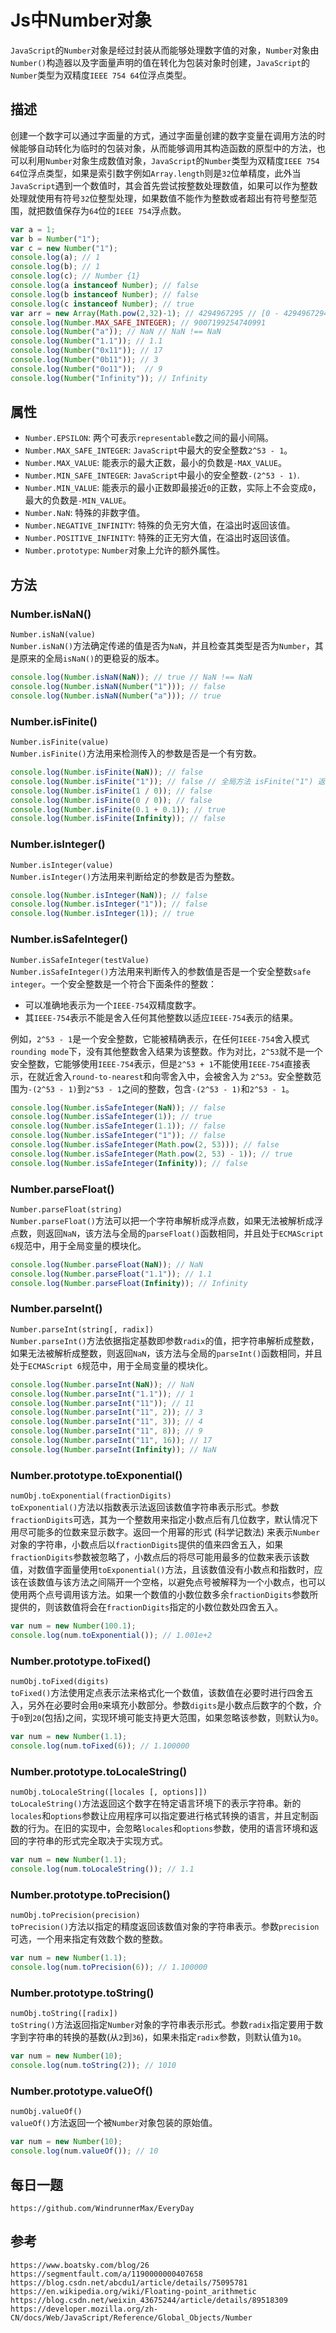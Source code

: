 # Js中Number对象
`JavaScript`的`Number`对象是经过封装从而能够处理数字值的对象，`Number`对象由`Number()`构造器以及字面量声明的值在转化为包装对象时创建，`JavaScript`的`Number`类型为双精度`IEEE 754 64`位浮点类型。

## 描述
创建一个数字可以通过字面量的方式，通过字面量创建的数字变量在调用方法的时候能够自动转化为临时的包装对象，从而能够调用其构造函数的原型中的方法，也可以利用`Number`对象生成数值对象，`JavaScript`的`Number`类型为双精度`IEEE 754 64`位浮点类型，如果是索引数字例如`Array.length`则是`32`位单精度，此外当`JavaScript`遇到一个数值时，其会首先尝试按整数处理数值，如果可以作为整数处理就使用有符号`32`位整型处理，如果数值不能作为整数或者超出有符号整型范围，就把数值保存为`64`位的`IEEE 754`浮点数。

```javascript
var a = 1;
var b = Number("1");
var c = new Number("1");
console.log(a); // 1
console.log(b); // 1
console.log(c); // Number {1}
console.log(a instanceof Number); // false
console.log(b instanceof Number); // false
console.log(c instanceof Number); // true
var arr = new Array(Math.pow(2,32)-1); // 4294967295 // [0 - 4294967294]
console.log(Number.MAX_SAFE_INTEGER); // 9007199254740991
console.log(Number("a")); // NaN // NaN !== NaN
console.log(Number("1.1")); // 1.1
console.log(Number("0x11")); // 17
console.log(Number("0b11")); // 3
console.log(Number("0o11"));  // 9
console.log(Number("Infinity")); // Infinity
```

## 属性
* `Number.EPSILON`: 两个可表示`representable`数之间的最小间隔。
* `Number.MAX_SAFE_INTEGER`: `JavaScript`中最大的安全整数`2^53 - 1`。
* `Number.MAX_VALUE`: 能表示的最大正数，最小的负数是`-MAX_VALUE`。
* `Number.MIN_SAFE_INTEGER`: `JavaScript`中最小的安全整数`-(2^53 - 1)`.
* `Number.MIN_VALUE`: 能表示的最小正数即最接近`0`的正数，实际上不会变成`0`，最大的负数是`-MIN_VALUE`。
* `Number.NaN`: 特殊的非数字值。
* `Number.NEGATIVE_INFINITY`: 特殊的负无穷大值，在溢出时返回该值。
* `Number.POSITIVE_INFINITY`: 特殊的正无穷大值，在溢出时返回该值。
* `Number.prototype`: `Number`对象上允许的额外属性。

## 方法

### Number.isNaN()
`Number.isNaN(value)`  
`Number.isNaN()`方法确定传递的值是否为`NaN`，并且检查其类型是否为`Number`，其是原来的全局`isNaN()`的更稳妥的版本。

```javascript
console.log(Number.isNaN(NaN)); // true // NaN !== NaN
console.log(Number.isNaN(Number("1"))); // false
console.log(Number.isNaN(Number("a"))); // true
```

### Number.isFinite()
`Number.isFinite(value)`  
`Number.isFinite()`方法用来检测传入的参数是否是一个有穷数。

```javascript
console.log(Number.isFinite(NaN)); // false
console.log(Number.isFinite("1")); // false // 全局方法 isFinite("1") 返回 true
console.log(Number.isFinite(1 / 0)); // false
console.log(Number.isFinite(0 / 0)); // false
console.log(Number.isFinite(0.1 + 0.1)); // true
console.log(Number.isFinite(Infinity)); // false
```

### Number.isInteger()
`Number.isInteger(value)`  
`Number.isInteger()`方法用来判断给定的参数是否为整数。

```javascript
console.log(Number.isInteger(NaN)); // false
console.log(Number.isInteger("1")); // false 
console.log(Number.isInteger(1)); // true
```

### Number.isSafeInteger()
`Number.isSafeInteger(testValue)`  
`Number.isSafeInteger()`方法用来判断传入的参数值是否是一个安全整数`safe integer`。一个安全整数是一个符合下面条件的整数：
* 可以准确地表示为一个`IEEE-754`双精度数字。
* 其`IEEE-754`表示不能是舍入任何其他整数以适应`IEEE-754`表示的结果。

例如，`2^53 - 1`是一个安全整数，它能被精确表示，在任何`IEEE-754`舍入模式`rounding mode`下，没有其他整数舍入结果为该整数。作为对比，`2^53`就不是一个安全整数，它能够使用`IEEE-754`表示，但是`2^53 + 1`不能使用`IEEE-754`直接表示，在就近舍入`round-to-nearest`和向零舍入中，会被舍入为 `2^53`。安全整数范围为`-(2^53 - 1)`到`2^53 - 1`之间的整数，包含`-(2^53 - 1)`和`2^53 - 1`。

```javascript
console.log(Number.isSafeInteger(NaN)); // false
console.log(Number.isSafeInteger(1)); // true 
console.log(Number.isSafeInteger(1.1)); // false 
console.log(Number.isSafeInteger("1")); // false 
console.log(Number.isSafeInteger(Math.pow(2, 53))); // false 
console.log(Number.isSafeInteger(Math.pow(2, 53) - 1)); // true 
console.log(Number.isSafeInteger(Infinity)); // false
```

### Number.parseFloat()
`Number.parseFloat(string)`  
`Number.parseFloat()`方法可以把一个字符串解析成浮点数，如果无法被解析成浮点数，则返回`NaN`，该方法与全局的`parseFloat()`函数相同，并且处于`ECMAScript 6`规范中，用于全局变量的模块化。

```javascript
console.log(Number.parseFloat(NaN)); // NaN
console.log(Number.parseFloat("1.1")); // 1.1 
console.log(Number.parseFloat(Infinity)); // Infinity 
```

### Number.parseInt()
`Number.parseInt(string[, radix])`  
`Number.parseInt()`方法依据指定基数即参数`radix`的值，把字符串解析成整数，如果无法被解析成整数，则返回`NaN`，该方法与全局的`parseInt()`函数相同，并且处于`ECMAScript 6`规范中，用于全局变量的模块化。

```javascript
console.log(Number.parseInt(NaN)); // NaN
console.log(Number.parseInt("1.1")); // 1
console.log(Number.parseInt("11")); // 11
console.log(Number.parseInt("11", 2)); // 3
console.log(Number.parseInt("11", 3)); // 4
console.log(Number.parseInt("11", 8)); // 9
console.log(Number.parseInt("11", 16)); // 17
console.log(Number.parseInt(Infinity)); // NaN 
```

### Number.prototype.toExponential()
`numObj.toExponential(fractionDigits)`  
`toExponential()`方法以指数表示法返回该数值字符串表示形式。参数`fractionDigits`可选，其为一个整数用来指定小数点后有几位数字，默认情况下用尽可能多的位数来显示数字。返回一个用幂的形式 (科学记数法) 来表示`Number`对象的字符串，小数点后以`fractionDigits`提供的值来四舍五入，如果`fractionDigits`参数被忽略了，小数点后的将尽可能用最多的位数来表示该数值，对数值字面量使用`toExponential()`方法，且该数值没有小数点和指数时，应该在该数值与该方法之间隔开一个空格，以避免点号被解释为一个小数点，也可以使用两个点号调用该方法。如果一个数值的小数位数多余`fractionDigits`参数所提供的，则该数值将会在`fractionDigits`指定的小数位数处四舍五入。

```javascript
var num = new Number(100.1);
console.log(num.toExponential()); // 1.001e+2
```

### Number.prototype.toFixed()
`numObj.toFixed(digits)`  
`toFixed()`方法使用定点表示法来格式化一个数值，该数值在必要时进行四舍五入，另外在必要时会用`0`来填充小数部分。参数`digits`是小数点后数字的个数，介于`0`到`20`(包括)之间，实现环境可能支持更大范围，如果忽略该参数，则默认为`0`。

```javascript
var num = new Number(1.1);
console.log(num.toFixed(6)); // 1.100000
```

### Number.prototype.toLocaleString()
`numObj.toLocaleString([locales [, options]])`  
`toLocaleString()`方法返回这个数字在特定语言环境下的表示字符串。新的`locales`和`options`参数让应用程序可以指定要进行格式转换的语言，并且定制函数的行为。在旧的实现中，会忽略`locales`和`options`参数，使用的语言环境和返回的字符串的形式完全取决于实现方式。

```javascript
var num = new Number(1.1);
console.log(num.toLocaleString()); // 1.1
```

### Number.prototype.toPrecision()
`numObj.toPrecision(precision)`  
`toPrecision()`方法以指定的精度返回该数值对象的字符串表示。参数`precision`可选，一个用来指定有效数个数的整数。

```javascript
var num = new Number(1.1);
console.log(num.toPrecision(6)); // 1.100000
```

### Number.prototype.toString()
`numObj.toString([radix])`  
`toString()`方法返回指定`Number`对象的字符串表示形式。参数`radix`指定要用于数字到字符串的转换的基数(从`2`到`36`)，如果未指定`radix`参数，则默认值为`10`。

```javascript
var num = new Number(10);
console.log(num.toString(2)); // 1010
```

### Number.prototype.valueOf()
`numObj.valueOf()`  
`valueOf()`方法返回一个被`Number`对象包装的原始值。

```javascript
var num = new Number(10);
console.log(num.valueOf()); // 10
```


## 每日一题

```
https://github.com/WindrunnerMax/EveryDay
```

## 参考

```
https://www.boatsky.com/blog/26
https://segmentfault.com/a/1190000000407658
https://blog.csdn.net/abcdu1/article/details/75095781
https://en.wikipedia.org/wiki/Floating-point_arithmetic
https://blog.csdn.net/weixin_43675244/article/details/89518309
https://developer.mozilla.org/zh-CN/docs/Web/JavaScript/Reference/Global_Objects/Number
```
